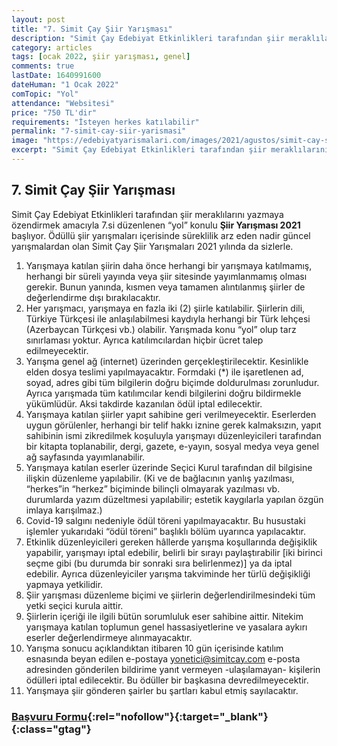```yaml
---
layout: post
title: "7. Simit Çay Şiir Yarışması"
description: "Simit Çay Edebiyat Etkinlikleri tarafından şiir meraklılarını yazmaya özendirmek amacıyla 7.si düzenlenen “yol” konulu Şiir Yarışması 2021 başlıyor"
category: articles
tags: [ocak 2022, şiir yarışması, genel]
comments: true
lastDate: 1640991600    
dateHuman: "1 Ocak 2022"
comTopic: "Yol"
attendance: "Websitesi"
price: "750 TL'dir"
requirements: "İsteyen herkes katılabilir"
permalink: "7-simit-cay-siir-yarismasi"
image: "https://edebiyatyarismalari.com/images/2021/agustos/simit-cay-siir-yarismasi.jpg"
excerpt: "Simit Çay Edebiyat Etkinlikleri tarafından şiir meraklılarını yazmaya özendirmek amacıyla 7.si düzenlenen “yol” konulu Şiir Yarışması 2021 başlıyor"
---
```


## 7. Simit Çay Şiir Yarışması
Simit Çay Edebiyat Etkinlikleri tarafından şiir meraklılarını yazmaya özendirmek amacıyla 7.si düzenlenen “yol” konulu **Şiir Yarışması 2021** başlıyor. Ödüllü şiir yarışmaları içerisinde süreklilik arz eden nadir güncel yarışmalardan olan Simit Çay Şiir Yarışmaları 2021 yılında da sizlerle.

1. Yarışmaya katılan şiirin daha önce herhangi bir yarışmaya katılmamış, herhangi bir süreli yayında veya şiir sitesinde yayımlanmamış olması gerekir. Bunun yanında, kısmen veya tamamen alıntılanmış şiirler de değerlendirme dışı bırakılacaktır.
2. Her yarışmacı, yarışmaya en fazla iki (2) şiirle katılabilir. Şiirlerin dili, Türkiye Türkçesi ile anlaşılabilmesi kaydıyla herhangi bir Türk lehçesi (Azerbaycan Türkçesi vb.) olabilir. Yarışmada konu “yol” olup tarz sınırlaması yoktur. Ayrıca katılımcılardan hiçbir ücret talep edilmeyecektir.
3. Yarışma genel ağ (internet) üzerinden gerçekleştirilecektir. Kesinlikle elden dosya teslimi yapılmayacaktır. Formdaki (*) ile işaretlenen ad, soyad, adres gibi tüm bilgilerin doğru biçimde doldurulması zorunludur. Ayrıca yarışmada tüm katılımcılar kendi bilgilerini doğru bildirmekle yükümlüdür. Aksi takdirde kazanılan ödül iptal edilecektir.
4. Yarışmaya katılan şiirler yapıt sahibine geri verilmeyecektir. Eserlerden uygun görülenler, herhangi bir telif hakkı iznine gerek kalmaksızın, yapıt sahibinin ismi zikredilmek koşuluyla yarışmayı düzenleyicileri tarafından bir kitapta toplanabilir, dergi, gazete, e-yayın, sosyal medya veya genel ağ sayfasında yayımlanabilir.
5. Yarışmaya katılan eserler üzerinde Seçici Kurul tarafından dil bilgisine ilişkin düzenleme yapılabilir. (Ki ve de bağlacının yanlış yazılması, “herkes”in “herkez” biçiminde bilinçli olmayarak yazılması vb. durumlarda yazım düzeltmesi yapılabilir; estetik kaygılarla yapılan özgün imlaya karışılmaz.)
6. Covid-19 salgını nedeniyle ödül töreni yapılmayacaktır. Bu husustaki işlemler yukarıdaki “ödül töreni” başlıklı bölüm uyarınca yapılacaktır.
7. Etkinlik düzenleyicileri gereken hâllerde yarışma koşullarında değişiklik yapabilir, yarışmayı iptal edebilir, belirli bir sırayı paylaştırabilir [iki birinci seçme gibi (bu durumda bir sonraki sıra belirlenmez)] ya da iptal edebilir. Ayrıca düzenleyiciler yarışma takviminde her türlü değişikliği yapmaya yetkilidir.
8. Şiir yarışması düzenleme biçimi ve şiirlerin değerlendirilmesindeki tüm yetki seçici kurula aittir.
9. Şiirlerin içeriği ile ilgili bütün sorumluluk eser sahibine aittir. Nitekim yarışmaya katılan toplumun genel hassasiyetlerine ve yasalara aykırı eserler değerlendirmeye alınmayacaktır.
10. Yarışma sonucu açıklandıktan itibaren 10 gün içerisinde katılım esnasında beyan edilen e-postaya yonetici@simitcay.com e-posta adresinden gönderilen bildirime yanıt vermeyen -ulaşılamayan- kişilerin ödülleri iptal edilecektir. Bu ödüller bir başkasına devredilmeyecektir.
11. Yarışmaya şiir gönderen şairler bu şartları kabul etmiş sayılacaktır.

### [Başvuru Formu](https://simitcay.com/wp-admin/admin-ajax.php?action=frm_forms_preview&form=2020-siir-yarismasi-simit-cay-edebiyat-etkinlikleri&=d07de1967a){:rel="nofollow"}{:target="_blank"}{:class="gtag"}